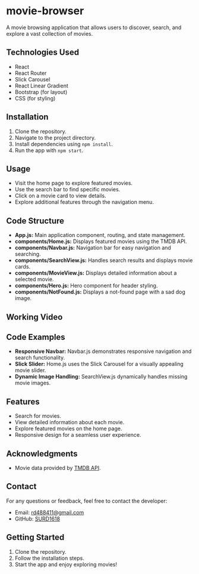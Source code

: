 # movie-browser
A movie browsing application that allows users to discover, search, and explore a vast collection of movies.

## Technologies Used

- React
- React Router
- Slick Carousel
- React Linear Gradient
- Bootstrap (for layout)
- CSS (for styling)

## Installation

1. Clone the repository.
2. Navigate to the project directory.
3. Install dependencies using `npm install`.
4. Run the app with `npm start`.

## Usage

- Visit the home page to explore featured movies.
- Use the search bar to find specific movies.
- Click on a movie card to view details.
- Explore additional features through the navigation menu.

## Code Structure

- **App.js:** Main application component, routing, and state management.
- **components/Home.js:** Displays featured movies using the TMDB API.
- **components/Navbar.js:** Navigation bar for easy navigation and searching.
- **components/SearchView.js:** Handles search results and displays movie cards.
- **components/MovieView.js:** Displays detailed information about a selected movie.
- **components/Hero.js:** Hero component for header styling.
- **components/NotFound.js:** Displays a not-found page with a sad dog image.

## Working Video

## Code Examples

- **Responsive Navbar:** Navbar.js demonstrates responsive navigation and search functionality.
- **Slick Slider:** Home.js uses the Slick Carousel for a visually appealing movie slider.
- **Dynamic Image Handling:** SearchView.js dynamically handles missing movie images.

## Features

- Search for movies.
- View detailed information about each movie.
- Explore featured movies on the home page.
- Responsive design for a seamless user experience.

## Acknowledgments

- Movie data provided by [TMDB API](https://www.themoviedb.org/documentation/api).

## Contact

For any questions or feedback, feel free to contact the developer:
- Email: rd488411@gmail.com
- GitHub: [SURD1618](https://github.com/SURD1618)

## Getting Started

1. Clone the repository.
2. Follow the installation steps.
3. Start the app and enjoy exploring movies!


